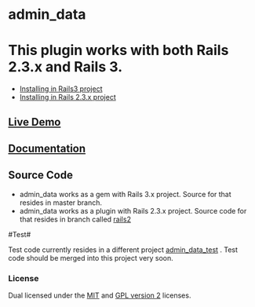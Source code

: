 # admin_data #

# This plugin works with both Rails 2.3.x and Rails 3.
* [Installing in Rails3 project](http://github.com/neerajdotname/admin_data/wiki/Installing-admin_data-in-a-Rails-3-project)
* [Installing in Rails 2.3.x project](https://github.com/neerajdotname/admin_data/wiki/Installing-admin_data-in-a-Rails-2.3.x-project)

## [Live Demo](http://admin-data-test.heroku.com/admin_data)

## [Documentation](http://github.com/neerajdotname/admin_data/wiki)

## Source Code ##
* admin_data works as a gem with Rails 3.x project. Source for that resides in master branch.
* admin_data works as a plugin with Rails 2.3.x project. Source code for that resides in branch called [rails2](https://github.com/neerajdotname/admin_data/tree/rails2)

#Test#

Test code currently resides in a different project [admin_data_test](http://github.com/neerajdotname/admin_data_test) . Test code should be merged into this project very soon.


### License

Dual licensed under the [MIT](http://github.com/jquery/jquery/blob/master/MIT-LICENSE.txt) and [GPL version 2](http://github.com/jquery/jquery/blob/master/GPL-LICENSE.txt) licenses.
